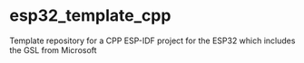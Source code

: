 # esp32_template_cpp
Template repository for a CPP ESP-IDF project for the ESP32 which includes the GSL from Microsoft
